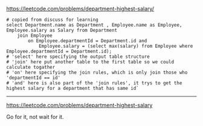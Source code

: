 https://leetcode.com/problems/department-highest-salary/


```mysql
# copied from discuss for learning
select Department.name as Department , Employee.name as Employee, Employee.salary as Salary from Department 
    join Employee 
        on Employee.departmentId = Department.id and 
            Employee.salary = (select max(salary) from Employee where Employee.departmentId = Department.id);
# 'select' here specifying the output table structure
# 'join' here put another table to the first table so we could calculate togather
# 'on' here specifying the join rules, which is only join those who 'departmentId == id'
# 'and' here is also part of the 'join rules', it trys to get the highest salary for a department that has same id`
```


___


https://leetcode.com/problems/department-highest-salary


Go for it, not wait for it.
